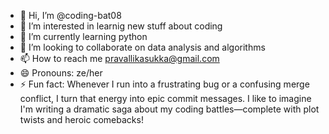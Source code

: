 - 👋 Hi, I’m @coding-bat08
- 👀 I’m interested in learnig new stuff about coding
- 🌱 I’m currently learning python
- 💞️ I’m looking to collaborate on data analysis and algorithms
- 📫 How to reach me pravallikasukka@gmail.com
- 😄 Pronouns: ze/her
- ⚡ Fun fact: Whenever I run into a frustrating bug or a confusing merge conflict, I turn that energy into epic commit messages. I like to imagine I'm writing a dramatic saga about my coding battles—complete with plot twists and heroic comebacks!




<!---
coding-bat08/coding-bat08 is a ✨ special ✨ repository because its `README.md` (this file) appears on your GitHub profile.
You can click the Preview link to take a look at your changes.
--->

